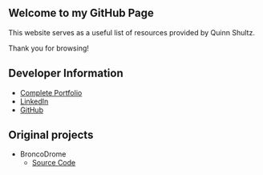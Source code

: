 ## Welcome to my GitHub Page

This website serves as a useful list of resources provided by Quinn Shultz.

Thank you for browsing!


## Developer Information

* [Complete Portfolio](http://quinnshultz.com/)
* [LinkedIn](https://www.linkedin.com/in/quinn-shultz/)
* [GitHub](https://github.com/quinnshultz/)


## Original projects

* BroncoDrome
  * [Source Code](https://github.com/cs481-ekh/f22-kitty-cat-studios)
